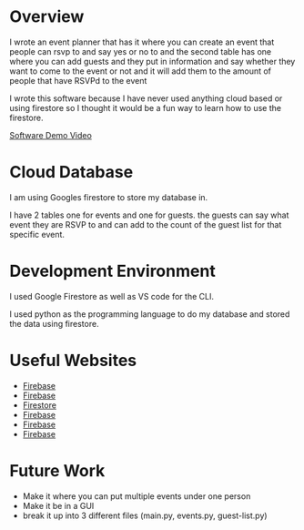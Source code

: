 # Overview

I wrote an event planner that has it where you can create an event that people can rsvp to and say yes or no to and the second table has one where you can add guests and they put in information and say whether they want to come to the event or not and it will add them to the amount of people that have RSVPd to the event

I wrote this software because I have never used anything cloud based or using firestore so I thought it would be a fun way to learn how to use the firestore. 

[Software Demo Video](http://youtube.link.goes.here)

# Cloud Database

I am using Googles firestore to store my database in.

I have 2 tables one for events and one for guests. the guests can say what event they are RSVP to and can add to the count of the guest list for that specific event.

# Development Environment

I used Google Firestore as well as VS code for the CLI.

I used python as the programming language to do my database and stored the data using firestore.

# Useful Websites

- [Firebase](https://firebase.google.com/docs/firestore/quickstart#python)
- [Firebase](https://firebase.google.com/docs/ai-logic?authuser=0#get-started)
- [Firestore](https://cloud.google.com/python/docs/reference/firestore/latest)
- [Firebase](https://firebase.google.com/docs/firestore/query-data/get-data#python_2)
- [Firebase](https://firebase.google.com/docs/firestore/manage-data/add-data#python)
- [Firebase](https://firebase.google.com/docs/firestore/query-data/queries#python)


# Future Work

- Make it where you can put multiple events under one person
- Make it be in a GUI
- break it up into 3 different files (main.py, events.py, guest-list.py)
